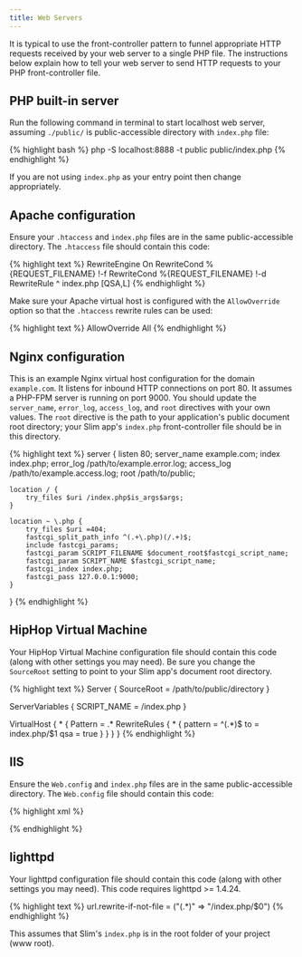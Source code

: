 ```yaml
---
title: Web Servers
---
```


It is typical to use the front-controller pattern to funnel appropriate HTTP
requests received by your web server to a single PHP file. The instructions
below explain how to tell your web server to send HTTP requests to your PHP
front-controller file.

## PHP built-in server

Run the following command in terminal to start localhost web server,
assuming `./public/` is public-accessible directory with `index.php` file:

{% highlight bash %}
php -S localhost:8888 -t public public/index.php
{% endhighlight %}

If you are not using `index.php` as your entry point then change appropriately.

## Apache configuration

Ensure your `.htaccess` and `index.php` files are in the same
public-accessible directory. The `.htaccess` file should contain this code:

{% highlight text %}
RewriteEngine On
RewriteCond %{REQUEST_FILENAME} !-f
RewriteCond %{REQUEST_FILENAME} !-d
RewriteRule ^ index.php [QSA,L]
{% endhighlight %}

Make sure your Apache virtual host is configured with the `AllowOverride` option
so that the `.htaccess` rewrite rules can be used:

{% highlight text %}
AllowOverride All
{% endhighlight %}

## Nginx configuration

This is an example Nginx virtual host configuration for the domain `example.com`.
It listens for inbound HTTP connections on port 80. It assumes a PHP-FPM server
is running on port 9000. You should update the `server_name`, `error_log`,
`access_log`, and `root` directives with your own values. The `root` directive
is the path to your application's public document root directory; your Slim app's
`index.php` front-controller file should be in this directory.

{% highlight text %}
server {
    listen 80;
    server_name example.com;
    index index.php;
    error_log /path/to/example.error.log;
    access_log /path/to/example.access.log;
    root /path/to/public;

    location / {
        try_files $uri /index.php$is_args$args;
    }

    location ~ \.php {
        try_files $uri =404;
        fastcgi_split_path_info ^(.+\.php)(/.+)$;
        include fastcgi_params;
        fastcgi_param SCRIPT_FILENAME $document_root$fastcgi_script_name;
        fastcgi_param SCRIPT_NAME $fastcgi_script_name;
        fastcgi_index index.php;
        fastcgi_pass 127.0.0.1:9000;
    }
}
{% endhighlight %}

## HipHop Virtual Machine

Your HipHop Virtual Machine configuration file should contain this code (along with other settings you may need). Be sure you change the `SourceRoot` setting to point to your Slim app's document root directory.

{% highlight text %}
Server {
    SourceRoot = /path/to/public/directory
}

ServerVariables {
    SCRIPT_NAME = /index.php
}

VirtualHost {
    * {
        Pattern = .*
        RewriteRules {
                * {
                        pattern = ^(.*)$
                        to = index.php/$1
                        qsa = true
                }
        }
    }
}
{% endhighlight %}

## IIS

Ensure the `Web.config` and `index.php` files are in the same public-accessible directory. The `Web.config` file should contain this code:

{% highlight xml %}
<?xml version="1.0" encoding="UTF-8"?>
<configuration>
    <system.webServer>
        <rewrite>
            <rules>
                <rule name="slim" patternSyntax="Wildcard">
                    <match url="*" />
                    <conditions>
                        <add input="{REQUEST_FILENAME}" matchType="IsFile" negate="true" />
                        <add input="{REQUEST_FILENAME}" matchType="IsDirectory" negate="true" />
                    </conditions>
                    <action type="Rewrite" url="index.php" />
                </rule>
            </rules>
        </rewrite>
    </system.webServer>
</configuration>
{% endhighlight %}

## lighttpd

Your lighttpd configuration file should contain this code (along with other settings you may need). This code requires lighttpd >= 1.4.24.

{% highlight text %}
url.rewrite-if-not-file = ("(.*)" => "/index.php/$0")
{% endhighlight %}

This assumes that Slim's `index.php` is in the root folder of your project (www root).
